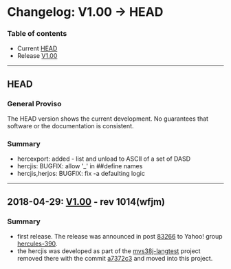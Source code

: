# Changelog: V1.00 -> HEAD

### Table of contents
- Current [HEAD](#user-content-head)
- Release [V1.00](#user-content-V1.00)

<!-- --------------------------------------------------------------------- -->
---
## <a id="head">HEAD</a>
### General Proviso
The HEAD version shows the current development. No guarantees that software or
the documentation is consistent.

### Summary
- hercexport: added - list and unload to ASCII of a set of DASD
- hercjis: BUGFIX: allow '_' in ##define names
- hercjis,herjos: BUGFIX: fix -a defaulting logic

<!-- --------------------------------------------------------------------- -->
---
## <a id="V1.00">2018-04-29: [V1.00](https://github.com/wfjm/herc-tools/releases/tag/V1.00) - rev 1014(wfjm)</a>

### Summary
- first release. The release was announced in post [83266](https://groups.yahoo.com/neo/groups/hercules-390/conversations/messages/83266) to Yahoo! group [hercules-390](https://groups.yahoo.com/neo/groups/hercules-390/info).
- the hercjis was developed as part of the [mvs38j-langtest](https://github.com/wfjm/mvs38j-langtest) project removed there with the commit [a7372c3](https://github.com/wfjm/mvs38j-langtest/commit/a7372c30823da3fce2c2066d4f2979a6c80f0af8) and moved into this project.
